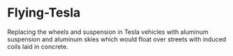 # Flying-Tesla
Replacing the wheels and suspension in Tesla vehicles with aluminum suspension and aluminum skies which would float over streets with induced coils laid in concrete.
